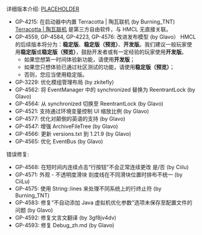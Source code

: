 ---
---

详细版本介绍: [PLACEHOLDER](https://www.bilibili.com/opus/PLACEHOLDER)

- GP-4215: 在启动器中内置 Terracotta | 陶瓦联机 (by Burning_TNT)
  [Terracotta | 陶瓦联机](https://www.bilibili.com/opus/1119528739516973063) 是第三方自由软件，与 HMCL 无直接关联。
- GP-4559, GP-4584, GP-4223, GP-4576: 改进发布模型 (by Glavo）
  HMCL 的后续版本将分为：**稳定版**、**稳定版（预览）**、**开发版**。我们建议一般玩家使用**稳定版**或**稳定版（预览）**，鼓励开发者或有一定经验的玩家使用**开发版**。
  - 如果您想第一时间体验新功能，请使用**开发版**；
  - 如果您只想体验已通过社区测试的功能，请使用**稳定版（预览）**；
  - 否则，您应当使用稳定版。
- GP-3229: 优化模组管理布局 (by zkitefly)
- GP-4562: 将 EventManager 中的 synchronized 替换为 ReentrantLock (by Glavo)
- GP-4564: 从 synchronized 切换至 ReentrantLock (by Glavo)
- GP-4521: 支持通过环境变量控制 UI 缩放比例 (by Glavo)
- GP-4577: 优化对颠倒的英语的支持 (by Glavo)
- GP-4547: 增强 ArchiveFileTree (by Glavo)
- GP-4566: 更新 versions.txt 到 1.21.9 (by Glavo)
- GP-4565: 优化 EventBus (by Glavo)

错误修复:

- GP-4568: 在短时间内连续点击“行按钮”不会正常连续更改 是/否 (by Ciilu)
- GP-4571: 外观 - 不透明度滑块 刻度线在不同滑块位置时排布不统一 (by CiiLu)
- GP-4575: 使用 String::lines 来处理不同系统上的行终止符 (by Burning_TNT)
- GP-4583: 修复“不自动添加 Java 虚拟机优化参数”选项未保存至配置文件的问题 (by Glavo)
- GP-4592: 修复文言文翻译 (by 3gf8jv4dv)
- GP-4593: 修复 Debug_zh.md (by Glavo)